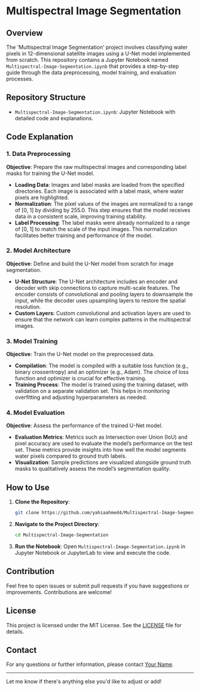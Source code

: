 # Multispectral Image Segmentation

## Overview

The 'Multispectral Image Segmentation' project involves classifying water pixels in 12-dimensional satellite images using a U-Net model implemented from scratch. This repository contains a Jupyter Notebook named `Multispectral-Image-Segmentation.ipynb` that provides a step-by-step guide through the data preprocessing, model training, and evaluation processes.

## Repository Structure

- `Multispectral-Image-Segmentation.ipynb`: Jupyter Notebook with detailed code and explanations.

## Code Explanation

### 1. Data Preprocessing

**Objective**: Prepare the raw multispectral images and corresponding label masks for training the U-Net model.

- **Loading Data**: Images and label masks are loaded from the specified directories. Each image is associated with a label mask, where water pixels are highlighted.
- **Normalization**: The pixel values of the images are normalized to a range of [0, 1] by dividing by 255.0. This step ensures that the model receives data in a consistent scale, improving training stability.
- **Label Processing**: The label masks were already normalized to a range of [0, 1] to match the scale of the input images. This normalization facilitates better training and performance of the model.

### 2. Model Architecture

**Objective**: Define and build the U-Net model from scratch for image segmentation.

- **U-Net Structure**: The U-Net architecture includes an encoder and decoder with skip connections to capture multi-scale features. The encoder consists of convolutional and pooling layers to downsample the input, while the decoder uses upsampling layers to restore the spatial resolution.
- **Custom Layers**: Custom convolutional and activation layers are used to ensure that the network can learn complex patterns in the multispectral images.

### 3. Model Training

**Objective**: Train the U-Net model on the preprocessed data.

- **Compilation**: The model is compiled with a suitable loss function (e.g., binary crossentropy) and an optimizer (e.g., Adam). The choice of loss function and optimizer is crucial for effective training.
- **Training Process**: The model is trained using the training dataset, with validation on a separate validation set. This helps in monitoring overfitting and adjusting hyperparameters as needed.

### 4. Model Evaluation

**Objective**: Assess the performance of the trained U-Net model.

- **Evaluation Metrics**: Metrics such as Intersection over Union (IoU) and pixel accuracy are used to evaluate the model’s performance on the test set. These metrics provide insights into how well the model segments water pixels compared to ground truth labels.
- **Visualization**: Sample predictions are visualized alongside ground truth masks to qualitatively assess the model’s segmentation quality.


## How to Use

1. **Clone the Repository**:
   ```bash
   git clone https://github.com/yahiaahmed4/Multispectral-Image-Segmentation.git
   ```

2. **Navigate to the Project Directory**:
   ```bash
   cd Multispectral-Image-Segmentation
   ```

3. **Run the Notebook**: Open `Multispectral-Image-Segmentation.ipynb` in Jupyter Notebook or JupyterLab to view and execute the code.

## Contribution

Feel free to open issues or submit pull requests if you have suggestions or improvements. Contributions are welcome!

## License

This project is licensed under the MIT License. See the [LICENSE](LICENSE) file for details.

## Contact

For any questions or further information, please contact [Your Name](mailto:your.email@example.com).

---

Let me know if there's anything else you'd like to adjust or add!
